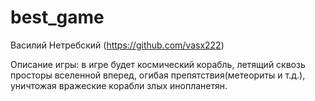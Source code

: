 ﻿# best_game
Василий Нетребский (https://github.com/vasx222)

Описание игры: в игре будет космический корабль, летящий сквозь просторы вселенной вперед, огибая препятствия(метеориты и т.д.), уничтожая вражеские корабли злых инопланетян.
 